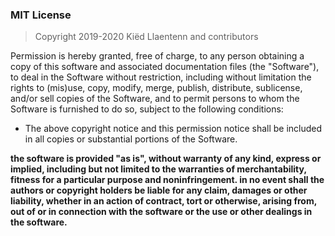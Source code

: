### MIT License

> Copyright 2019-2020 Kiëd Llaentenn and contributors

Permission is hereby granted, free of charge, to any person obtaining a copy of this
software and associated documentation files (the "Software"), to deal in the Software
without restriction, including without limitation the rights to (mis)use, copy, modify,
merge, publish, distribute, sublicense, and/or sell copies of the Software, and to
permit persons to whom the Software is furnished to do so, subject to the following
conditions:

- The above copyright notice and this permission notice shall be included in all
copies or substantial portions of the Software.

**the software is provided "as is", without warranty of any kind, express or implied, 
including but not limited to the warranties of merchantability, fitness for a 
particular purpose and noninfringement. in no event shall the authors or copyright
holders be liable for any claim, damages or other liability, whether in an action of
contract, tort or otherwise, arising from, out of or in connection with the software
or the use or other dealings in the software.**
